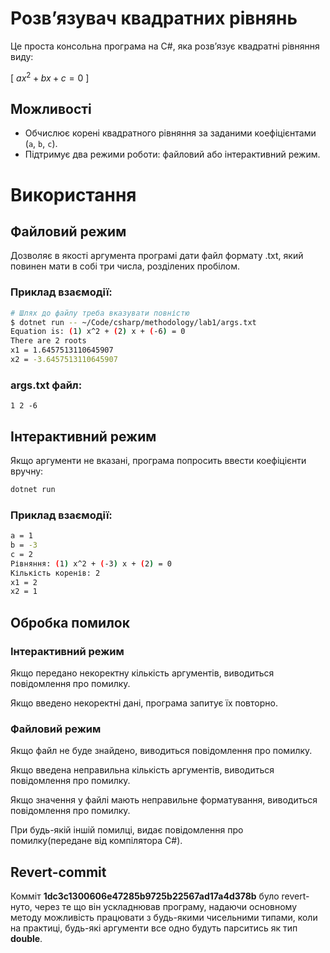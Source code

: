 # Розв’язувач квадратних рівнянь

Це проста консольна програма на C#, яка розв’язує квадратні рівняння виду:

\[
$ax^2 + bx + c = 0$
\]

## Можливості
- Обчислює корені квадратного рівняння за заданими коефіцієнтами (`a`, `b`, `c`).
- Підтримує два режими роботи: файловий або інтерактивний режим.

# Використання

## Файловий режим

Дозволяє в якості аргумента програмі дати файл формату 
.txt, який повинен мати в собі три числа, розділених
пробілом. 

### Приклад взаємодії:

```sh
# Шлях до файлу треба вказувати повністю
$ dotnet run -- ~/Code/csharp/methodology/lab1/args.txt
Equation is: (1) x^2 + (2) x + (-6) = 0
There are 2 roots
x1 = 1.6457513110645907
x2 = -3.6457513110645907
```

### args.txt файл:

```
1 2 -6
```

## Інтерактивний режим

Якщо аргументи не вказані, програма попросить ввести коефіцієнти вручну:

```sh
dotnet run
```

### Приклад взаємодії:

```sh
a = 1
b = -3
c = 2
Рівняння: (1) x^2 + (-3) x + (2) = 0
Кількість коренів: 2
x1 = 2
x2 = 1
```

## Обробка помилок

### Інтерактивний режим

Якщо передано некоректну кількість аргументів, виводиться повідомлення про помилку.

Якщо введено некоректні дані, програма запитує їх повторно.

### Файловий режим

Якщо файл не буде знайдено, виводиться повідомлення про 
помилку.

Якщо введена неправильна кількість аргументів, виводиться повідомлення про помилку.

Якщо значення у файлі мають неправильне форматування, виводиться повідомлення про помилку.

При будь-якій іншій помилці, видає повідомлення про помилку(передане від компілятора C#).

## Revert-commit

Комміт **1dc3c1300606e47285b9725b22567ad17a4d378b** було revert-нуто, через те що він ускладнював програму, надаючи основному методу можливість працювати з будь-якими чисельними типами, коли на практиці, будь-які аргументи все одно будуть парситись як тип **double**.